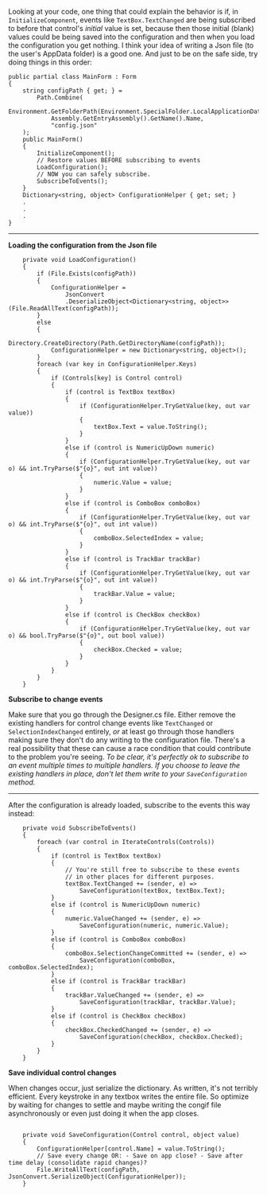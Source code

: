 Looking at your code, one thing that could explain the behavior is if, in `InitializeComponent`, events like `TextBox.TextChanged` are being subscribed to before that control's _initial_ value is set, because then those initial (blank) values could be being saved into the configuration and then when you load the configuration you get nothing. I think your idea of writing a Json file (to the user's AppData folder) is a good one. And just to be on the safe side, try doing things in this order:

```
public partial class MainForm : Form
{
    string configPath { get; } =
        Path.Combine(
            Environment.GetFolderPath(Environment.SpecialFolder.LocalApplicationData),
            Assembly.GetEntryAssembly().GetName().Name,
            "config.json"
    );
    public MainForm()
    {
        InitializeComponent();
        // Restore values BEFORE subscribing to events
        LoadConfiguration();
        // NOW you can safely subscribe.
        SubscribeToEvents();
    }
    Dictionary<string, object> ConfigurationHelper { get; set; }
    .
    .
    .
}
```
___

**Loading the configuration from the Json file**

```
    private void LoadConfiguration()
    {
        if (File.Exists(configPath))
        {
            ConfigurationHelper =
                JsonConvert
                .DeserializeObject<Dictionary<string, object>>(File.ReadAllText(configPath));
        }
        else
        {
            Directory.CreateDirectory(Path.GetDirectoryName(configPath));
            ConfigurationHelper = new Dictionary<string, object>();
        }
        foreach (var key in ConfigurationHelper.Keys)
        {
            if (Controls[key] is Control control)
            {
                if (control is TextBox textBox)
                {
                    if (ConfigurationHelper.TryGetValue(key, out var value))
                    {
                        textBox.Text = value.ToString();
                    }
                }
                else if (control is NumericUpDown numeric)
                {
                    if (ConfigurationHelper.TryGetValue(key, out var o) && int.TryParse($"{o}", out int value))
                    {
                        numeric.Value = value;
                    }
                }
                else if (control is ComboBox comboBox)
                {
                    if (ConfigurationHelper.TryGetValue(key, out var o) && int.TryParse($"{o}", out int value))
                    {
                        comboBox.SelectedIndex = value;
                    }
                }
                else if (control is TrackBar trackBar)
                {
                    if (ConfigurationHelper.TryGetValue(key, out var o) && int.TryParse($"{o}", out int value))
                    {
                        trackBar.Value = value;
                    }
                }
                else if (control is CheckBox checkBox)
                {
                    if (ConfigurationHelper.TryGetValue(key, out var o) && bool.TryParse($"{o}", out bool value))
                    {
                        checkBox.Checked = value;
                    }
                }
            }
        }
    }
```


**Subscribe to change events**

Make sure that you go through the Designer.cs file. Either remove the existing handlers for control change events like `TextChanged` or `SelectionIndexChanged` entirely, _or_ at least go through those handlers making sure they don't do any writing to the configuration file. There's a real possibility that these can cause a race condition that could contribute to the problem you're seeing. *To be clear, it's perfectly ok to subscribe to an event multiple times to multiple handlers. If you choose to leave the existing handlers in place, don't let them write to your `SaveConfiguration` method.*
___
After the configuration is already loaded, subscribe to the events this way instead:

```
    private void SubscribeToEvents()
    {
        foreach (var control in IterateControls(Controls))
        {
            if (control is TextBox textBox)
            {
                // You're still free to subscribe to these events
                // in other places for different purposes.
                textBox.TextChanged += (sender, e) => 
                    SaveConfiguration(textBox, textBox.Text);
            }
            else if (control is NumericUpDown numeric)
            {
                numeric.ValueChanged += (sender, e) => 
                    SaveConfiguration(numeric, numeric.Value);
            }
            else if (control is ComboBox comboBox)
            {
                comboBox.SelectionChangeCommitted += (sender, e) => 
                    SaveConfiguration(comboBox, comboBox.SelectedIndex);
            }
            else if (control is TrackBar trackBar)
            {
                trackBar.ValueChanged += (sender, e) =>
                    SaveConfiguration(trackBar, trackBar.Value);
            }
            else if (control is CheckBox checkBox)
            {
                checkBox.CheckedChanged += (sender, e) => 
                    SaveConfiguration(checkBox, checkBox.Checked);
            }
        }
    }
```


**Save individual control changes**


When changes occur, just serialize the dictionary. As written, it's not terribly efficient. Every keystroke in any textbox writes the entire file. So optimize by waiting for changes to settle and maybe writing the congif file asynchronously or even just doing it when the app closes.

```

    private void SaveConfiguration(Control control, object value)
    {
        ConfigurationHelper[control.Name] = value.ToString();
        // Save every change OR: - Save on app close? - Save after time delay (consolidate rapid changes)?
        File.WriteAllText(configPath, JsonConvert.SerializeObject(ConfigurationHelper));
    }
```

